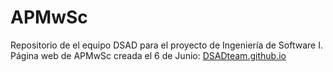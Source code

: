 # APMwSc
Repositorio de el equipo DSAD para el proyecto de Ingeniería de Software I.  
Página web de APMwSc creada el 6 de Junio:
[DSADteam.github.io](http://dsadteam.github.io)
